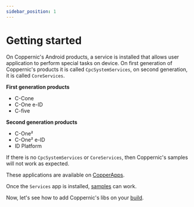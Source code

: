 ```yaml
---
sidebar_position: 1
---
```


Getting started
===============

On Coppernic's Android products, a service is installed that allows user application to perform special tasks on device. On first generation
of Coppernic's products it is called `CpcSystemServices`, on second generation, it is called `CoreServices`.

**First generation products**

- C-Cone
- C-One e-ID
- C-five

**Second generation products**

- C-One²
- C-One² e-ID
- ID Platform

If there is no `CpcSystemServices` or `CoreServices`, then Coppernic's samples will not work as expected.

These applications are available on [CopperApps](copperapps).

Once the `Services` app is installed, [samples](https://github.com/Coppernic) can work.

Now, let's see how to add Coppernic's libs on your [build](build).
